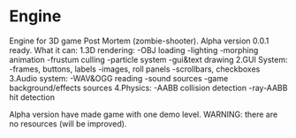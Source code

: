 # Engine
Engine for 3D game Post Mortem (zombie-shooter). 
Alpha version 0.0.1 ready.
What it can:
1.3D rendering:
  -OBJ loading
  -lighting
  -morphing animation
  -frustum culling
  -particle system
  -gui&text drawing
2.GUI System:
  -frames, buttons, labels
  -images, roll panels
  -scrollbars, checkboxes
3.Audio system:
  -WAV&OGG reading
  -sound sources
  -game background/effects sources
4.Physics:
  -AABB collision detection
  -ray-AABB hit detection
  
Alpha version have made game with one demo level.
WARNING: there are no resources (will be improved).
